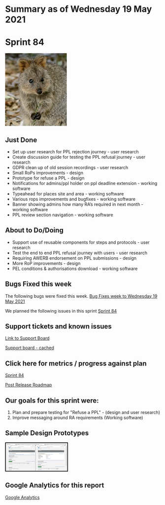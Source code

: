 # Summary as of Wednesday 19 May 2021 

# Sprint 84

<img alt="A Quokka" title="Attrib patrickkavanagh, CC BY 2.0 https://creativecommons.org/licenses/by/2.0 via Wikimedia Commons" src="graphs/quokka_gripping.jpg">

## Just Done
* Set up user research for PPL rejection journey - user research
* Create discussion guide for testing the PPL refusal journey - user research
* GDPR clean up of old session recordings - user research
* Small RoPs improvements - design
* Prototype for refuse a PPL - design
* Notifications for admins/ppl holder on ppl deadline extension - working software
* Typeahead for places site and area - working software
* Various rops improvements and bugfixes - working software
* Banner showing admins how many RA’s required in next month - working software
* PPL review section navigation - working software

## About to Do/Doing
* Support use of reusable components for steps and protocols - user research
* Test the end to end PPL refusal journey with users - user research 
* Requiring AWERB endorsement on PPL submissions - design
* More RoP improvements - design 
* PEL conditions & authorisations download - working software


## Bugs Fixed this week
The following bugs were fixed this week.
[Bug Fixes week to Wednesday 19 May 2021](graphs/bugs19052021.png)

We planned the following issues in this sprint 
[Sprint 84](graphs/sprint19052021.png)

## Support tickets and known issues
[Link to Support Board](https://collaboration.homeoffice.gov.uk/jira/secure/RapidBoard.jspa?rapidView=1717&selectedIssue=ASSB-253)

[Support board - cached](graphs/supportBoard19052021.png)

## Click here for metrics / progress against plan
[Sprint 84](graphs/progress19052021.png)

[Post Release Roadmap](graphs/roadmap19052021.png)

## Our goals for this sprint were:
1. Plan and prepare testing for "Refuse a PPL" - (design and user research)
2. Improve messaging around RA requirements (Working software) 

## Sample Design Prototypes
<a href="graphs/proto1_19052021.png"><img src="graphs/proto1_19052021.png" alt="HTML5 Icon" width="200" style="border:2px solid black"></a>
<br>

## Google Analytics for this report
[Google Analytics](graphs/GA19052021.png)

